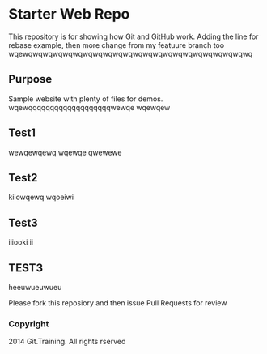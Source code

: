 # Starter Web Repo

This repository is for showing how Git and GitHub work. Adding the line for rebase example, then more change from my featuure branch too
wqewqwqwqwqwqwqwqwqwqwqwqwqwqwqwqwqwqwqwqwqwqwqwq

## Purpose

Sample website with plenty of files for demos.
wqewqqqqqqqqqqqqqqqqqqqwewqe wqewqew

## Test1
wewqewqewq wqewqe qwewewe

## Test2
kiiowqewq  wqoeiwi

## Test3
iiiooki  ii

## TEST3
heeuwueuwueu

Please fork this reposiory and then issue Pull Requests for review

### Copyright

2014 Git.Training. All rights rserved